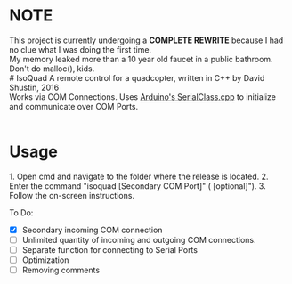 <h1>NOTE</h1>
This project is currently undergoing a <b>COMPLETE REWRITE</b> because I had no clue what I was doing the first time.<br>
My memory leaked more than a 10 year old faucet in a public bathroom.<br>
Don't do malloc(), kids.<br>
# IsoQuad
A remote control for a quadcopter, written in C++ by David Shustin, 2016
<br>
Works via COM Connections.  Uses <a href="http://playground.arduino.cc/Interfacing/CPPWindows">Arduino's SerialClass.cpp</a> to initialize and communicate over COM Ports.
<br><br>
<h1>Usage</h1>
1. Open cmd and navigate to the folder where the release is located.
2. Enter the command "isoquad <Primary COM Port> [Secondary COM Port]" (<required> [optional]").
3. Follow the on-screen instructions.

To Do:
- [x] Secondary incoming COM connection
- [ ] Unlimited quantity of incoming and outgoing COM connections.
- [ ] Separate function for connecting to Serial Ports
- [ ] Optimization
- [ ] Removing comments
